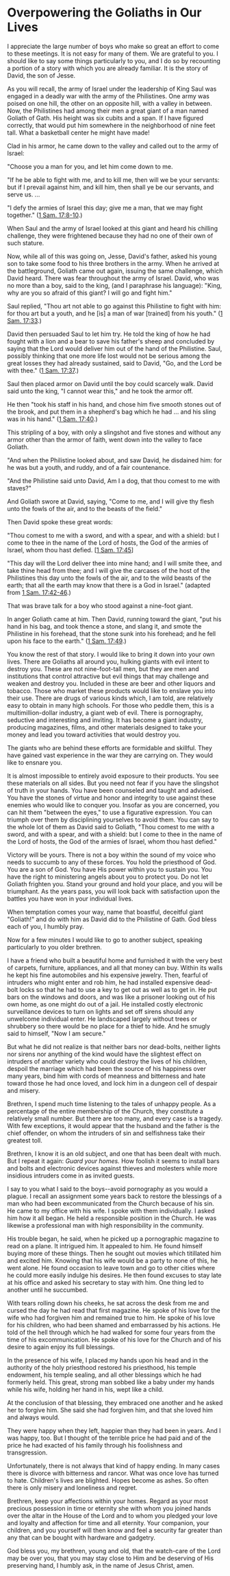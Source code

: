 # Overpowering the Goliaths in Our Lives

I appreciate the large number of boys who make so great an effort to come to
these meetings. It is not easy for many of them. We are grateful to you. I
should like to say some things particularly to you, and I do so by recounting
a portion of a story with which you are already familiar. It is the story of
David, the son of Jesse.

As you will recall, the army of Israel under the leadership of King Saul was
engaged in a deadly war with the army of the Philistines. One army was poised
on one hill, the other on an opposite hill, with a valley in between. Now, the
Philistines had among their men a great giant of a man named Goliath of Gath.
His height was six cubits and a span. If I have figured correctly, that would
put him somewhere in the neighborhood of nine feet tall. What a basketball
center he might have made!

Clad in his armor, he came down to the valley and called out to the army of
Israel:

"Choose you a man for you, and let him come down to me.

"If he be able to fight with me, and to kill me, then will we be your
servants: but if I prevail against him, and kill him, then shall ye be our
servants, and serve us. ...

"I defy the armies of Israel this day; give me a man, that we may fight
together." ([1 Sam.
17:8-10](https://www.lds.org/scriptures/ot/1-sam/17.8-10?lang=eng#7).)

When Saul and the army of Israel looked at this giant and heard his chilling
challenge, they were frightened because they had no one of their own of such
stature.

Now, while all of this was going on, Jesse, David's father, asked his young
son to take some food to his three brothers in the army. When he arrived at
the battleground, Goliath came out again, issuing the same challenge, which
David heard. There was fear throughout the army of Israel. David, who was no
more than a boy, said to the king, (and I paraphrase his language): "King, why
are you so afraid of this giant? I will go and fight him."

Saul replied, "Thou art not able to go against this Philistine to fight with
him: for thou art but a youth, and he [is] a man of war [trained] from his
youth." ([1 Sam.
17:33](https://www.lds.org/scriptures/ot/1-sam/17.33?lang=eng#32).)

David then persuaded Saul to let him try. He told the king of how he had
fought with a lion and a bear to save his father's sheep and concluded by
saying that the Lord would deliver him out of the hand of the Philistine.
Saul, possibly thinking that one more life lost would not be serious among the
great losses they had already sustained, said to David, "Go, and the Lord be
with thee." ([1 Sam.
17:37](https://www.lds.org/scriptures/ot/1-sam/17.37?lang=eng#36).)

Saul then placed armor on David until the boy could scarcely walk. David said
unto the king, "I cannot wear this," and he took the armor off.

He then "took his staff in his hand, and chose him five smooth stones out of
the brook, and put them in a shepherd's bag which he had ... and his sling was
in his hand." ([1 Sam.
17:40](https://www.lds.org/scriptures/ot/1-sam/17.40?lang=eng#39).)

This stripling of a boy, with only a slingshot and five stones and without any
armor other than the armor of faith, went down into the valley to face
Goliath.

"And when the Philistine looked about, and saw David, he disdained him: for he
was but a youth, and ruddy, and of a fair countenance.

"And the Philistine said unto David, Am I a dog, that thou comest to me with
staves?"

And Goliath swore at David, saying, "Come to me, and I will give thy flesh
unto the fowls of the air, and to the beasts of the field."

Then David spoke these great words:

"Thou comest to me with a sword, and with a spear, and with a shield: but I
come to thee in the name of the Lord of hosts, the God of the armies of
Israel, whom thou hast defied. [[1 Sam.
17:45](https://www.lds.org/scriptures/ot/1-sam/17.45?lang=eng#44)]

"This day will the Lord deliver thee into mine hand; and I will smite thee,
and take thine head from thee; and I will give the carcases of the host of the
Philistines this day unto the fowls of the air, and to the wild beasts of the
earth; that all the earth may know that there is a God in Israel." (adapted
from [1 Sam.
17:42-46](https://www.lds.org/scriptures/ot/1-sam/17.42-46?lang=eng#41).)

That was brave talk for a boy who stood against a nine-foot giant.

In anger Goliath came at him. Then David, running toward the giant, "put his
hand in his bag, and took thence a stone, and slang it, and smote the
Philistine in his forehead, that the stone sunk into his forehead; and he fell
upon his face to the earth." ([1 Sam.
17:49](https://www.lds.org/scriptures/ot/1-sam/17.49?lang=eng#48).)

You know the rest of that story. I would like to bring it down into your own
lives. There are Goliaths all around you, hulking giants with evil intent to
destroy you. These are not nine-foot-tall men, but they are men and
institutions that control attractive but evil things that may challenge and
weaken and destroy you. Included in these are beer and other liquors and
tobacco. Those who market these products would like to enslave you into their
use. There are drugs of various kinds which, I am told, are relatively easy to
obtain in many high schools. For those who peddle them, this is a
multimillion-dollar industry, a giant web of evil. There is pornography,
seductive and interesting and inviting. It has become a giant industry,
producing magazines, films, and other materials designed to take your money
and lead you toward activities that would destroy you.

The giants who are behind these efforts are formidable and skillful. They have
gained vast experience in the war they are carrying on. They would like to
ensnare you.

It is almost impossible to entirely avoid exposure to their products. You see
these materials on all sides. But you need not fear if you have the slingshot
of truth in your hands. You have been counseled and taught and advised. You
have the stones of virtue and honor and integrity to use against these enemies
who would like to conquer you. Insofar as you are concerned, you can hit them
"between the eyes," to use a figurative expression. You can triumph over them
by disciplining yourselves to avoid them. You can say to the whole lot of them
as David said to Goliath, "Thou comest to me with a sword, and with a spear,
and with a shield: but I come to thee in the name of the Lord of hosts, the
God of the armies of Israel, whom thou hast defied."

Victory will be yours. There is not a boy within the sound of my voice who
needs to succumb to any of these forces. You hold the priesthood of God. You
are a son of God. You have His power within you to sustain you. You have the
right to ministering angels about you to protect you. Do not let Goliath
frighten you. Stand your ground and hold your place, and you will be
triumphant. As the years pass, you will look back with satisfaction upon the
battles you have won in your individual lives.

When temptation comes your way, name that boastful, deceitful giant "Goliath!"
and do with him as David did to the Philistine of Gath. God bless each of you,
I humbly pray.

Now for a few minutes I would like to go to another subject, speaking
particularly to you older brethren.

I have a friend who built a beautiful home and furnished it with the very best
of carpets, furniture, appliances, and all that money can buy. Within its
walls he kept his fine automobiles and his expensive jewelry. Then, fearful of
intruders who might enter and rob him, he had installed expensive dead-bolt
locks so that he had to use a key to get out as well as to get in. He put bars
on the windows and doors, and was like a prisoner looking out of his own home,
as one might do out of a jail. He installed costly electronic surveillance
devices to turn on lights and set off sirens should any unwelcome individual
enter. He landscaped largely without trees or shrubbery so there would be no
place for a thief to hide. And he smugly said to himself, "Now I am secure."

But what he did not realize is that neither bars nor dead-bolts, neither
lights nor sirens nor anything of the kind would have the slightest effect on
intruders of another variety who could destroy the lives of his children,
despoil the marriage which had been the source of his happiness over many
years, bind him with cords of meanness and bitterness and hate toward those he
had once loved, and lock him in a dungeon cell of despair and misery.

Brethren, I spend much time listening to the tales of unhappy people. As a
percentage of the entire membership of the Church, they constitute a
relatively small number. But there are too many, and every case is a tragedy.
With few exceptions, it would appear that the husband and the father is the
chief offender, on whom the intruders of sin and selfishness take their
greatest toll.

Brethren, I know it is an old subject, and one that has been dealt with much.
But I repeat it again: _Guard your homes._ How foolish it seems to install
bars and bolts and electronic devices against thieves and molesters while more
insidious intruders come in as invited guests.

I say to you what I said to the boys--avoid pornography as you would a plague.
I recall an assignment some years back to restore the blessings of a man who
had been excommunicated from the Church because of his sin. He came to my
office with his wife. I spoke with them individually. I asked him how it all
began. He held a responsible position in the Church. He was likewise a
professional man with high responsibility in the community.

His trouble began, he said, when he picked up a pornographic magazine to read
on a plane. It intrigued him. It appealed to him. He found himself buying more
of these things. Then he sought out movies which titillated him and excited
him. Knowing that his wife would be a party to none of this, he went alone. He
found occasion to leave town and go to other cities where he could more easily
indulge his desires. He then found excuses to stay late at his office and
asked his secretary to stay with him. One thing led to another until he
succumbed.

With tears rolling down his cheeks, he sat across the desk from me and cursed
the day he had read that first magazine. He spoke of his love for the wife who
had forgiven him and remained true to him. He spoke of his love for his
children, who had been shamed and embarrassed by his actions. He told of the
hell through which he had walked for some four years from the time of his
excommunication. He spoke of his love for the Church and of his desire to
again enjoy its full blessings.

In the presence of his wife, I placed my hands upon his head and in the
authority of the holy priesthood restored his priesthood, his temple
endowment, his temple sealing, and all other blessings which he had formerly
held. This great, strong man sobbed like a baby under my hands while his wife,
holding her hand in his, wept like a child.

At the conclusion of that blessing, they embraced one another and he asked her
to forgive him. She said she had forgiven him, and that she loved him and
always would.

They were happy when they left, happier than they had been in years. And I was
happy, too. But I thought of the terrible price he had paid and of the price
he had exacted of his family through his foolishness and transgression.

Unfortunately, there is not always that kind of happy ending. In many cases
there is divorce with bitterness and rancor. What was once love has turned to
hate. Children's lives are blighted. Hopes become as ashes. So often there is
only misery and loneliness and regret.

Brethren, keep your affections within your homes. Regard as your most precious
possession in time or eternity she with whom you joined hands over the altar
in the House of the Lord and to whom you pledged your love and loyalty and
affection for time and all eternity. Your companion, your children, and you
yourself will then know and feel a security far greater than any that can be
bought with hardware and gadgetry.

God bless you, my brethren, young and old, that the watch-care of the Lord may
be over you, that you may stay close to Him and be deserving of His preserving
hand, I humbly ask, in the name of Jesus Christ, amen.

